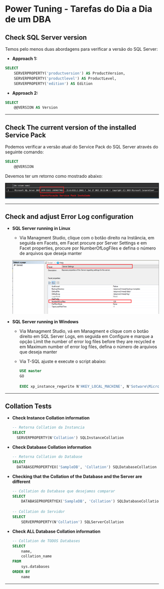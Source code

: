 # Power Tuning - Tarefas do Dia a Dia de um DBA

## **Check SQL Server version**

Temos pelo menos duas abordagens para verificar a versão do SQL Server:

- **Approach 1:**

```sql
SELECT
    SERVERPROPERTY('productversion') AS ProductVersion,
    SERVERPROPERTY('productlevel') AS ProductLevel,
    SERVERPROPERTY('edition') AS Edition
```

- **Approach 2:**

```sql
SELECT
    @@VERSION AS Version
```

---

## **Check The current version of the installed Service Pack**

Podemos verificar a versão atual do Service Pack do SQL Server através do seguinte comando:

```sql
SELECT
    @@VERSION
```

Devemos ter um retorno como mostrado abaixo:

![SQL Server versão Service Pack](./images/SQLServer-VersionServicePack.png)

---

## **Check and adjust Error Log configuration**

- **SQL Server running in Linux**
  - Via Managment Studio, clique com o botão direito na Instância, em seguida em Facets, em Facet procure por Server Settings e em Facet properties, procure por NumberOfLogFiles e defina o número de arquivos que deseja manter

  ![SQL Server Error Log configuration](./images/SQLServer-SettingNumberFileErrorLogLinux.png)

- **SQL Server running in Windows**
  - Via Managment Studio, vá em Managment e clique com o botão direito em SQL Server Logs, em seguida em Configure e marque a opção Limit the number of error log files before they are recycled e em Maximum number of error log files, defina o número de arquivos que deseja manter
  - Via T-SQL ajuste e execute o script abaixo:

    ```sql
    USE master
    GO

    EXEC xp_instance_regwrite N'HKEY_LOCAL_MACHINE', N'Sotware\Microsoft\MSSQLServer\MSSQLServer', N'NumErrorLogs', REG_DWORD, InformarNumeroDesejado
    ```

---

## **Collation Tests**

- **Check Instance Collation information**

  ```sql
  -- Retorna Collation da Instancia
  SELECT
    SERVERPROPERTY(N'Collation') SQLInstanceCollation
  ```

- **Check Database Collation information**

  ```sql
  -- Retorna Collation do Database
  SELECT
    DATABASEPROPERTYEX('SampleDB', 'Collation') SQLDatabaseCollation        -- Ajuste o nome do Database, neste exemplo checamos para o Database SampleDB
  ```

- **Checking that the Collation of the Database and the Server are different**

  ```sql
  -- Collation do Database que desejamos comparar
  SELECT
      DATABASEPROPERTYEX('SampleDB', 'Collation') SQLDatabaseCollation
  
  -- Collation do Servidor
  SELECT
      SERVERPROPERTY(N'Collation') SQLServerCollation
  ```

- **Check ALL Database Collation information**

  ```sql
  -- Collation de TODOS Databases
  SELECT
      name,
      collation_name
  FROM
      sys.databases
  ORDER BY
      name
  ```

---
